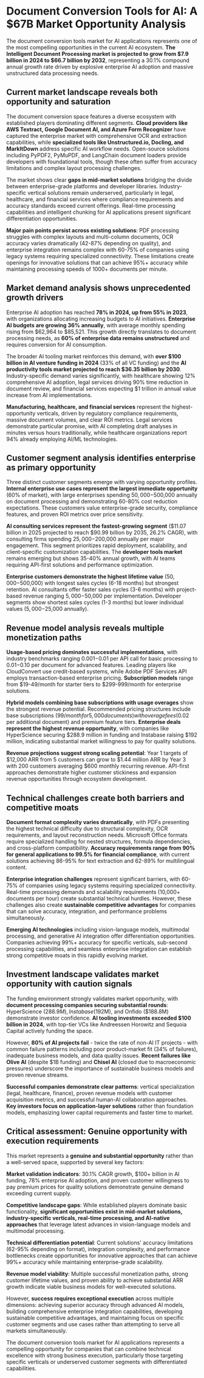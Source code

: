 # Document Conversion Tools for AI: A $67B Market Opportunity Analysis

The document conversion tools market for AI applications represents one of the most compelling opportunities in the current AI ecosystem. **The Intelligent Document Processing market is projected to grow from $7.9 billion in 2024 to $66.7 billion by 2032**, representing a 30.1% compound annual growth rate driven by explosive enterprise AI adoption and massive unstructured data processing needs.

## Current market landscape reveals both opportunity and saturation

The document conversion space features a diverse ecosystem with established players dominating different segments. **Cloud providers like AWS Textract, Google Document AI, and Azure Form Recognizer** have captured the enterprise market with comprehensive OCR and extraction capabilities, while **specialized tools like Unstructured.io, Docling, and MarkItDown** address specific AI workflow needs. Open-source solutions including PyPDF2, PyMuPDF, and LangChain document loaders provide developers with foundational tools, though these often suffer from accuracy limitations and complex layout processing challenges.

The market shows clear **gaps in mid-market solutions** bridging the divide between enterprise-grade platforms and developer libraries. Industry-specific vertical solutions remain underserved, particularly in legal, healthcare, and financial services where compliance requirements and accuracy standards exceed current offerings. Real-time processing capabilities and intelligent chunking for AI applications present significant differentiation opportunities.

**Major pain points persist across existing solutions**: PDF processing struggles with complex layouts and multi-column documents, OCR accuracy varies dramatically (42-87% depending on quality), and enterprise integration remains complex with 60-75% of companies using legacy systems requiring specialized connectivity. These limitations create openings for innovative solutions that can achieve 95%+ accuracy while maintaining processing speeds of 1000+ documents per minute.

## Market demand analysis shows unprecedented growth drivers

Enterprise AI adoption has reached **78% in 2024, up from 55% in 2023**, with organizations allocating increasing budgets to AI initiatives. **Enterprise AI budgets are growing 36% annually**, with average monthly spending rising from $62,964 to $85,521. This growth directly translates to document processing needs, as **60% of enterprise data remains unstructured** and requires conversion for AI consumption.

The broader AI tooling market reinforces this demand, with **over $100 billion in AI venture funding in 2024** (33% of all VC funding) and the **AI productivity tools market projected to reach $36.35 billion by 2030**. Industry-specific demand varies significantly, with healthcare showing 12% comprehensive AI adoption, legal services driving 90% time reduction in document review, and financial services expecting $1 trillion in annual value increase from AI implementations.

**Manufacturing, healthcare, and financial services** represent the highest-opportunity verticals, driven by regulatory compliance requirements, massive document volumes, and clear ROI metrics. Legal services demonstrate particular promise, with AI completing draft analyses in minutes versus hours traditionally, while healthcare organizations report 94% already employing AI/ML technologies.

## Customer segment analysis identifies enterprise as primary opportunity

Three distinct customer segments emerge with varying opportunity profiles. **Internal enterprise use cases represent the largest immediate opportunity** (60% of market), with large enterprises spending $50,000-$500,000 annually on document processing and demonstrating 60-80% cost reduction expectations. These customers value enterprise-grade security, compliance features, and proven ROI metrics over price sensitivity.

**AI consulting services represent the fastest-growing segment** ($11.07 billion in 2025 projected to reach $90.99 billion by 2035, 26.2% CAGR), with consulting firms spending $25,000-$200,000 annually per major engagement. This segment prioritizes rapid deployment, scalability, and client-specific customization capabilities. The **developer tools market** remains emerging but shows 35-40% annual growth, with AI teams requiring API-first solutions and performance optimization.

**Enterprise customers demonstrate the highest lifetime value** ($50,000-$500,000) with longest sales cycles (6-18 months) but strongest retention. AI consultants offer faster sales cycles (3-6 months) with project-based revenue ranging $5,000-$50,000 per implementation. Developer segments show shortest sales cycles (1-3 months) but lower individual values ($5,000-$25,000 annually).

## Revenue model analysis reveals multiple monetization paths

**Usage-based pricing dominates successful implementations**, with industry benchmarks ranging $0.001-$0.01 per API call for basic processing to $0.01-$0.10 per document for advanced features. Leading players like CloudConvert use credit-based systems, while Adobe PDF Services API employs transaction-based enterprise pricing. **Subscription models** range from $19-49/month for starter tiers to $299-999/month for enterprise solutions.

**Hybrid models combining base subscriptions with usage overages** show the strongest revenue potential. Recommended pricing structures include base subscriptions ($99/month for 5,000 documents) with overage fees ($0.02 per additional document) and premium feature tiers. **Enterprise deals represent the highest revenue opportunity**, with companies like HyperScience securing $288.9 million in funding and Instabase raising $192 million, indicating substantial market willingness to pay for quality solutions.

**Revenue projections suggest strong scaling potential**: Year 1 targets of $12,000 ARR from 5 customers can grow to $1.44 million ARR by Year 3 with 200 customers averaging $600 monthly recurring revenue. API-first approaches demonstrate higher customer stickiness and expansion revenue opportunities through ecosystem development.

## Technical challenges create both barriers and competitive moats

**Document format complexity varies dramatically**, with PDFs presenting the highest technical difficulty due to structural complexity, OCR requirements, and layout reconstruction needs. Microsoft Office formats require specialized handling for nested structures, formula dependencies, and cross-platform compatibility. **Accuracy requirements range from 90% for general applications to 99.5% for financial compliance**, with current solutions achieving 86-95% for text extraction and 62-89% for multilingual content.

**Enterprise integration challenges** represent significant barriers, with 60-75% of companies using legacy systems requiring specialized connectivity. Real-time processing demands and scalability requirements (10,000+ documents per hour) create substantial technical hurdles. However, these challenges also create **sustainable competitive advantages** for companies that can solve accuracy, integration, and performance problems simultaneously.

**Emerging AI technologies** including vision-language models, multimodal processing, and generative AI integration offer differentiation opportunities. Companies achieving 99%+ accuracy for specific verticals, sub-second processing capabilities, and seamless enterprise integration can establish strong competitive moats in this rapidly evolving market.

## Investment landscape validates market opportunity with caution signals

The funding environment strongly validates market opportunity, with **document processing companies securing substantial rounds**: HyperScience ($288.9M), Instabase ($192M), and Onfido ($188.8M) demonstrate investor confidence. **AI tooling investments exceeded $100 billion in 2024**, with top-tier VCs like Andreessen Horowitz and Sequoia Capital actively funding the space.

However, **80% of AI projects fail** - twice the rate of non-AI IT projects - with common failure patterns including poor product-market fit (34% of failures), inadequate business models, and data quality issues. **Recent failures like Olive AI** (despite $1B funding) and **Chisel AI** (closed due to macroeconomic pressures) underscore the importance of sustainable business models and proven revenue streams.

**Successful companies demonstrate clear patterns**: vertical specialization (legal, healthcare, finance), proven revenue models with customer acquisition metrics, and successful human-AI collaboration approaches. **Key investors focus on application-layer solutions** rather than foundation models, emphasizing lower capital requirements and faster time to market.

## Critical assessment: Genuine opportunity with execution requirements

This market represents a **genuine and substantial opportunity** rather than a well-served space, supported by several key factors:

**Market validation indicators**: 30.1% CAGR growth, $100+ billion in AI funding, 78% enterprise AI adoption, and proven customer willingness to pay premium prices for quality solutions demonstrate genuine demand exceeding current supply.

**Competitive landscape gaps**: While established players dominate basic functionality, **significant opportunities exist in mid-market solutions, industry-specific verticals, real-time processing, and AI-native approaches** that leverage latest advances in vision-language models and multimodal processing.

**Technical differentiation potential**: Current solutions' accuracy limitations (62-95% depending on format), integration complexity, and performance bottlenecks create opportunities for innovative approaches that can achieve 99%+ accuracy while maintaining enterprise-grade scalability.

**Revenue model viability**: Multiple successful monetization paths, strong customer lifetime values, and proven ability to achieve substantial ARR growth indicate viable business models for well-executed solutions.

However, **success requires exceptional execution** across multiple dimensions: achieving superior accuracy through advanced AI models, building comprehensive enterprise integration capabilities, developing sustainable competitive advantages, and maintaining focus on specific customer segments and use cases rather than attempting to serve all markets simultaneously.

The document conversion tools market for AI applications represents a compelling opportunity for companies that can combine technical excellence with strong business execution, particularly those targeting specific verticals or underserved customer segments with differentiated capabilities.
